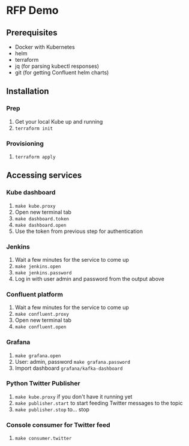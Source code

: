 # RFP Demo

## Prerequisites

- Docker with Kubernetes
- helm
- terraform
- jq (for parsing kubectl responses)
- git (for getting Confluent helm charts)

## Installation

### Prep

1. Get your local Kube up and running
2. `terraform init`

### Provisioning

1. `terraform apply`

## Accessing services

### Kube dashboard

1. `make kube.proxy`
2. Open new terminal tab
3. `make dashboard.token`
4. `make dashboard.open`
5. Use the token from previous step for authentication


### Jenkins

1. Wait a few minutes for the service to come up
2. `make jenkins.open`
3. `make jenkins.password`
4. Log in with user admin and password from the output above


### Confluent platform

1. Wait a few minutes for the service to come up
2. `make confluent.proxy`
3. Open new terminal tab
4. `make confluent.open`

### Grafana

1. `make grafana.open`
2. User: admin, password `make grafana.password`
3. Import dashboard `grafana/kafka-dashboard`

### Python Twitter Publisher

1. `make kube.proxy` if you don't have it running yet
2. `make publisher.start` to start feeding Twitter messages to the topic
3. `make publisher.stop` to... stop


### Console consumer for Twitter feed

1. `make consumer.twitter`